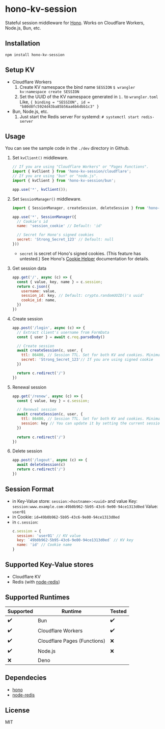 # hono-kv-session
Stateful session middleware for [Hono](https://hono.dev/). Works on Cloudflare Workers, Node.js, Bun, etc.

## Installation
```
npm install hono-kv-session
```

## Setup KV
- Cloudflare Workers
  1. Create KV namespace the bind name `SESSION`
     `$ wrangler kv:namespace create SESSION`
  2. Set the UUID of the KV namespace generated in `1.` to `wrangler.toml`
     Like, `{ binding = "SESSION", id = "b80d8fc5924d43ba85b56aa6b6dbb1c3" }`
- Bun, Node.js, etc.
  1. Just start the Redis server
     For systemd: `# systemctl start redis-server`

## Usage
You can see the sample code in the `./dev` directory in Github.

1. Set `kvClient()` middleware.
   ```js
   // If you are using "Cloudflare Workers" or "Pages Functions".
   import { kvClient } from 'hono-kv-session/cloudflare';
   // If you are using "bun" or "node.js".
   import { kvClient } from 'hono-kv-session/bun';
   
   app.use('*', kvClient());
   ```

2. Set `SessionManager()` middleware.
   ```js
   import { SessionManager, createSession, deleteSession } from 'hono-kv-session'
   
   app.use('*', SessionManager({
     // Cookie's id
     name: 'session_cookie' // Default: 'id'
   
     // Secret for Hono's signed cookies
     secret: 'Strong_Secret_123' // Default: null
   }))
   ```
   - `secret` is secret of Hono's signed cookies. (This feature has untested.)
     See Hono's [Cookie Helper](https://hono.dev/helpers/cookie) documentation for details.

3. Get session data
   ```js
   app.get('/', async (c) => {
     const { value, key, name } = c.session;
     return c.json({
       username: value,
       session_id: key, // Default: crypto.randomUUID()'s uuid'
       cookie_id: name,
     })
   })
   ```

4. Create session
   ```js
   app.post('/login', async (c) => {
     // Extract client's username from FormData
     const { user } = await c.req.parseBody()
   
     // Create session
     await createSession(c, user, {
       ttl: 86400, // Session TTL. Set for both KV and cookies. Minimum 60.
       secret: 'Strong_Secret_123'// If you are using signed cookie
     })
   
     return c.redirect('/')
   })
   ```

5. Renewal session
   ```js
   app.get('/renew', async (c) => {
     const { value, key } = c.session;
   
     // Renewal session
     await createSession(c, user, {
       ttl: 86400, // Session TTL. Set for both KV and cookies. Minimum 60.
       session: key // You can update it by setting the current session key.
     })
     
     return c.redirect('/')
   })
   ```

6. Delete session
   ```js
   app.post('/logout', async (c) => {
     await deleteSession(c)
     return c.redirect('/')
   })
   ```

## Session Format
- in Key-Value store: `session:<hostname>:<uuid>` and value
  Key: `session:www.example.com:49b0b962-5b95-43c6-9e00-94ce1313d0ed`
  Value: `user01`
- in Cookie: `id=49b0b962-5b95-43c6-9e00-94ce1313d0ed`
- in `c.session`:
  ```js
  c.session = {
    session: 'user01' // KV value
    key: `49b0b962-5b95-43c6-9e00-94ce1313d0ed` // KV key
    name: 'id' // Cookie name
  }
  ```

## Supported Key-Value stores
- Cloudflare KV
- Redis (with [node-redis](https://github.com/redis/node-redis))

## Supported Runtimes
| Supported | Runtime | Tested |
| --- | --- | --- |
| ✔️ | Bun | ✔️ |
| ✔️ | Cloudflare Workers | ✔️ |
| ✔️ | Cloudflare Pages (Functions) | ❌ |
| ✔️ | Node.js | ❌ |
| ❌ | Deno |  |

## Dependecies
- [hono](https://hono.dev/)
- [node-redis](https://github.com/redis/node-redis/tree/master)

## License
MIT